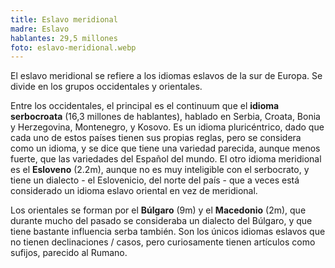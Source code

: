 ```yaml
---
title: Eslavo meridional
madre: Eslavo
hablantes: 29,5 millones
foto: eslavo-meridional.webp
---
```


El eslavo meridional se refiere a los idiomas eslavos de la sur de Europa. Se divide en los grupos occidentales y orientales.

Entre los occidentales, el principal es el continuum que el **idioma serbocroata** (16,3 millones de hablantes), hablado en Serbia, Croata, Bonia y Herzegovina, Montenegro, y Kosovo. Es un idioma pluricéntrico, dado que cada uno de estos países tienen sus propias reglas, pero se considera como un idioma, y se dice que tiene una variedad parecida, aunque menos fuerte, que las variedades del Español del mundo. El otro idioma meridional es el **Esloveno** (2.2m), aunque no es muy inteligible con el serbocrato, y tiene un dialecto - el Eslovenicio, del norte del país - que a veces está considerado un idioma eslavo oriental en vez de meridional.

Los orientales se forman por el **Búlgaro** (9m) y el **Macedonio** (2m), que durante mucho del pasado se consideraba un dialecto del Búlgaro, y que tiene bastante influencia serba también. Son los únicos idiomas eslavos que no tienen declinaciones / casos, pero curiosamente tienen artículos como sufijos, parecido al Rumano.